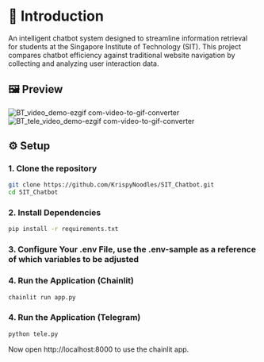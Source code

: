 # 📂 Introduction

An intelligent chatbot system designed to streamline information retrieval for students at the Singapore Institute of Technology (SIT). This project compares chatbot efficiency against traditional website navigation by collecting and analyzing user interaction data.

## 🖼️ Preview

![BT_video_demo-ezgif com-video-to-gif-converter](https://github.com/user-attachments/assets/29d011f5-52d0-4bad-a1a4-fb0a2524ad57)
![BT_tele_video_demo-ezgif com-video-to-gif-converter](https://github.com/user-attachments/assets/69070d7d-71f9-47ae-ab84-8a4faa63476b)

## ⚙️ Setup
### 1. Clone the repository

``` bash
git clone https://github.com/KrispyNoodles/SIT_Chatbot.git
cd SIT_Chatbot
```

### 2. Install Dependencies

``` bash
pip install -r requirements.txt
```

### 3. Configure Your .env File, use the .env-sample as a reference of which variables to be adjusted

### 4. Run the Application (Chainlit)

``` bash
chainlit run app.py
```

### 4. Run the Application (Telegram)

``` bash
python tele.py
```

Now open http://localhost:8000 to use the chainlit app.
